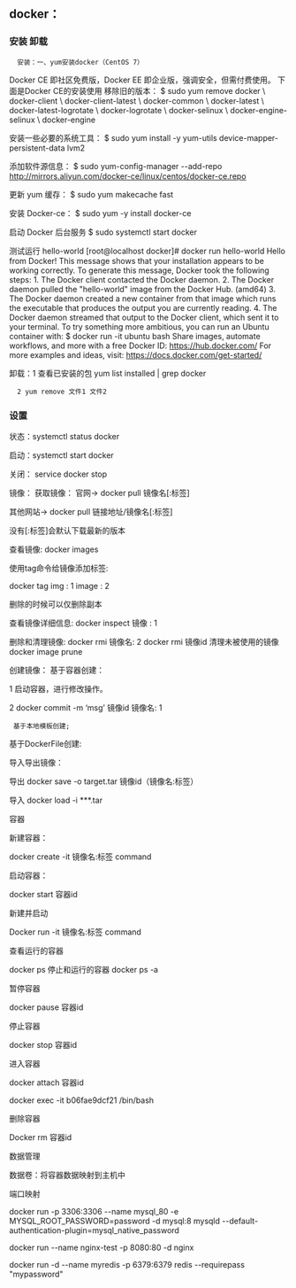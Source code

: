 ## docker：

### 安装 卸载
      安装：一、yum安装docker（CentOS 7）
Docker CE 即社区免费版，Docker EE 即企业版，强调安全，但需付费使用。
下面是Docker CE的安装使用
 移除旧的版本：
  $ sudo yum remove docker \                  docker-client \                  docker-client-latest \                  docker-common \                  docker-latest \                  docker-latest-logrotate \                  docker-logrotate \                  docker-selinux \                  docker-engine-selinux \                  docker-engine
 
 安装一些必要的系统工具：
  $ sudo yum install -y yum-utils device-mapper-persistent-data lvm2
 
 添加软件源信息：
  $ sudo yum-config-manager --add-repo http://mirrors.aliyun.com/docker-ce/linux/centos/docker-ce.repo
 
 更新 yum 缓存：
  $ sudo yum makecache fast
 
 安装 Docker-ce：
  $ sudo yum -y install docker-ce
 
 启动 Docker 后台服务
  $ sudo systemctl start docker
 
 测试运行 hello-world
      [root@localhost docker]# docker run hello-world           Hello from Docker!          This message shows that your installation appears to be working correctly.           To generate this message, Docker took the following steps:          1\. The Docker client contacted the Docker daemon.          2\. The Docker daemon pulled the "hello-world" image from the Docker Hub.              (amd64)          3\. The Docker daemon created a new container from that image which runs the              executable that produces the output you are currently reading.          4\. The Docker daemon streamed that output to the Docker client, which sent it              to your terminal.           To try something more ambitious, you can run an Ubuntu container with:          $ docker run -it ubuntu bash           Share images, automate workflows, and more with a free Docker ID:          https://hub.docker.com/           For more examples and ideas, visit:          https://docs.docker.com/get-started/

      
      
 卸载：1 查看已安装的包 yum list installed | grep docker

      2 yum remove 文件1 文件2


### 设置
状态：systemctl status docker

启动：systemctl start docker

关闭： service docker stop

镜像：
获取镜像：
官网-> docker pull 镜像名[:标签]

其他网站-> docker pull 链接地址/镜像名[:标签]

没有[:标签]会默认下载最新的版本

查看镜像:
docker images

使用tag命令给镜像添加标签:

docker tag img : 1  image : 2

删除的时候可以仅删除副本

查看镜像详细信息:
docker inspect 镜像 : 1

删除和清理镜像:
docker rmi 镜像名: 2
docker rmi 镜像id
清理未被使用的镜像 docker image prune

创建镜像：
 基于容器创建：
 
1 启动容器，进行修改操作。

2 docker commit -m ‘msg’ 镜像id 镜像名: 1

     基于本地模板创建;
     
 基于DockerFile创建:

导入导出镜像：

导出 docker save -o target.tar 镜像id（镜像名:标签）

导入 docker load -i ***.tar

容器

新建容器：

docker create -it 镜像名:标签 command

启动容器：

docker start 容器id

新建并启动

Docker run -it 镜像名:标签 command

查看运行的容器

docker ps
停止和运行的容器 docker ps -a

暂停容器

docker pause 容器id

停止容器

docker stop 容器id

进入容器

docker attach 容器id

docker exec -it b06fae9dcf21 /bin/bash

删除容器

Docker rm 容器id

数据管理

数据卷：将容器数据映射到主机中

端口映射

docker run -p 3306:3306 --name mysql_80 -e MYSQL_ROOT_PASSWORD=password -d mysql:8 mysqld --default-authentication-plugin=mysql_native_password

docker run --name nginx-test -p 8080:80 -d nginx

docker run -d --name myredis -p 6379:6379 redis --requirepass "mypassword"
